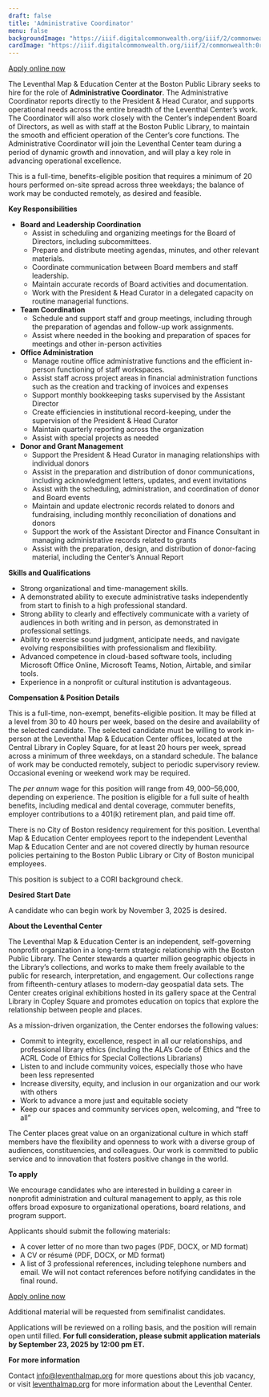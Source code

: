 ```yaml
---
draft: false
title: 'Administrative Coordinator'
menu: false
backgroundImage: "https://iiif.digitalcommonwealth.org/iiif/2/commonwealth:0r96fp54z/2154,1509,1185,1071/pct:50/0/default.jpg"
cardImage: "https://iiif.digitalcommonwealth.org/iiif/2/commonwealth:0r96fp54z/2154,1509,1185,1071/pct:50/0/default.jpg"
---
```


<a href="https://tally.so/r/mDjQlp" target="_blank" class="btn btn-lg btn-primary-outline">Apply online now</a>

The Leventhal Map & Education Center at the Boston Public Library seeks to hire for the role of **Administrative Coordinator**. The Administrative Coordinator reports directly to the President & Head Curator, and supports operational needs across the entire breadth of the Leventhal Center’s work. The Coordinator will also work closely with the Center’s independent Board of Directors, as well as with staff at the Boston Public Library, to maintain the smooth and efficient operation of the Center’s core functions. The Administrative Coordinator will join the Leventhal Center team during a period of dynamic growth and innovation, and will play a key role in advancing operational excellence.

This is a full-time, benefits-eligible position that requires a minimum of 20 hours performed on-site spread across three weekdays; the balance of work may be conducted remotely, as desired and feasible.

**Key Responsibilities**

- **Board and Leadership Coordination**
    - Assist in scheduling and organizing meetings for the Board of Directors, including subcommittees.
    - Prepare and distribute meeting agendas, minutes, and other relevant materials.
    - Coordinate communication between Board members and staff leadership.
    - Maintain accurate records of Board activities and documentation.
    - Work with the President & Head Curator in a delegated capacity on routine managerial functions.
- **Team Coordination**
    - Schedule and support staff and group meetings, including through the preparation of agendas and follow-up work assignments.
    - Assist where needed in the booking and preparation of spaces for meetings and other in-person activities
- **Office Administration**
    - Manage routine office administrative functions and the efficient in-person functioning of staff workspaces.
    - Assist staff across project areas in financial administration functions such as the creation and tracking of invoices and expenses
    - Support monthly bookkeeping tasks supervised by the Assistant Director
    - Create efficiencies in institutional record-keeping, under the supervision of the President & Head Curator
    - Maintain quarterly reporting across the organization
    - Assist with special projects as needed
- **Donor and Grant Management**
    - Support the President & Head Curator in managing relationships with individual donors
    - Assist in the preparation and distribution of donor communications, including acknowledgment letters, updates, and event invitations
    - Assist with the scheduling, administration, and coordination of donor and Board events
    - Maintain and update electronic records related to donors and fundraising, including monthly reconciliation of donations and donors
    - Support the work of the Assistant Director and Finance Consultant in managing administrative records related to grants
    - Assist with the preparation, design, and distribution of donor-facing material, including the Center’s Annual Report

**Skills and Qualifications**

- Strong organizational and time-management skills.
- A demonstrated ability to execute administrative tasks  independently from start to finish to a high professional standard.
- Strong ability to clearly and effectively communicate with a variety of audiences in both writing and in person, as demonstrated in professional settings.
- Ability to exercise sound judgment, anticipate needs, and navigate evolving responsibilities with professionalism and flexibility.
- Advanced competence in cloud-based software tools, including Microsoft Office Online, Microsoft Teams, Notion, Airtable, and similar tools.
- Experience in a nonprofit or cultural institution is advantageous.

**Compensation & Position Details**

This is a full-time, non-exempt, benefits-eligible position. It may be filled at a level from 30 to 40 hours per week, based on the desire and availability of the selected candidate. The selected candidate must be willing to work in-person at the Leventhal Map & Education Center offices, located at the Central Library in Copley Square, for at least 20 hours per week, spread across a minimum of three weekdays, on a standard schedule. The balance of work may be conducted remotely, subject to periodic supervisory review. Occasional evening or weekend work may be required.

The *per annum* wage for this position will range from $49,000–$56,000, depending on experience. The position is eligible for a full suite of health benefits, including medical and dental coverage, commuter benefits, employer contributions to a 401(k) retirement plan, and paid time off. 

There is no City of Boston residency requirement for this position. Leventhal Map & Education Center employees report to the independent Leventhal Map & Education Center and are not covered directly by human resource policies pertaining to the Boston Public Library or City of Boston municipal employees.

This position is subject to a CORI background check.

**Desired Start Date**

A candidate who can begin work by November 3, 2025 is desired.

**About the Leventhal Center**

The Leventhal Map & Education Center is an independent, self-governing nonprofit organization in a long-term strategic relationship with the Boston Public Library. The Center stewards a quarter million geographic objects in the Library’s collections, and works to make them freely available to the public for research, interpretation, and engagement. Our collections range from fifteenth-century atlases to modern-day geospatial data sets. The Center creates original exhibitions hosted in its gallery space at the Central Library in Copley Square and promotes education on topics that explore the relationship between people and places.

As a mission-driven organization, the Center endorses the following values:

- Commit to integrity, excellence, respect in all our relationships, and professional library ethics (including the ALA’s Code of Ethics and the ACRL Code of Ethics for Special Collections Librarians)
- Listen to and include community voices, especially those who have been less represented
- Increase diversity, equity, and inclusion in our organization and our work with others
- Work to advance a more just and equitable society
- Keep our spaces and community services open, welcoming, and “free to all”

The Center places great value on an organizational culture in which staff members have the flexibility and openness to work with a diverse group of audiences, constituencies, and colleagues. Our work is committed to public service and to innovation that fosters positive change in the world.

**To apply**

We encourage candidates who are interested in building a career in nonprofit administration and cultural management to apply, as this role offers broad exposure to organizational operations, board relations, and program support.

Applicants should submit the following materials:

- A cover letter of no more than two pages (PDF, DOCX, or MD format)
- A CV or résumé (PDF, DOCX, or MD format)
- A list of 3 professional references, including telephone numbers and email. We will not contact references before notifying candidates in the final round.

<a href="https://tally.so/r/mDjQlp" target="_blank" class="btn btn-lg btn-primary-outline">Apply online now</a>

Additional material will be requested from semifinalist candidates.

Applications will be reviewed on a rolling basis, and the position will remain open until filled. **For full consideration, please submit application materials by September 23, 2025 by 12:00 pm ET.**

**For more information**

Contact [info@leventhalmap.org](mailto:info@leventhalmap.org) for more questions about this job vacancy, or visit [leventhalmap.org](https://leventhalmap.org/) for more information about the Leventhal Center.
